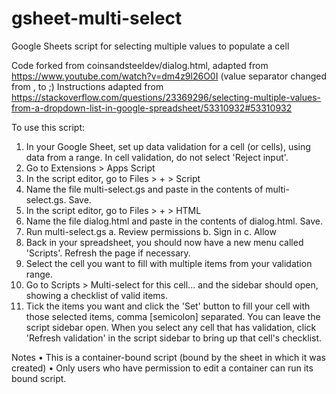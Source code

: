 # gsheet-multi-select
Google Sheets script for selecting multiple values to populate a cell

Code forked from coinsandsteeldev/dialog.html, adapted from https://www.youtube.com/watch?v=dm4z9l26O0I (value separator changed from , to ;)
Instructions adapted from https://stackoverflow.com/questions/23369296/selecting-multiple-values-from-a-dropdown-list-in-google-spreadsheet/53310932#53310932

To use this script:
1. In your Google Sheet, set up data validation for a cell (or cells), using data from a range. In cell validation, do not select 'Reject input'.
2. Go to Extensions > Apps Script
3. In the script editor, go to Files > + > Script
4. Name the file multi-select.gs and paste in the contents of multi-select.gs. Save.
5. In the script editor, go to Files > + > HTML
6. Name the file dialog.html and paste in the contents of dialog.html. Save.
7. Run multi-select.gs
	a. Review permissions
	b. Sign in
	c. Allow
8. Back in your spreadsheet, you should now have a new menu called 'Scripts'. Refresh the page if necessary.
9. Select the cell you want to fill with multiple items from your validation range.
10. Go to Scripts > Multi-select for this cell... and the sidebar should open, showing a checklist of valid items.
11. Tick the items you want and click the 'Set' button to fill your cell with those selected items, comma [semicolon] separated.
You can leave the script sidebar open. When you select any cell that has validation, click 'Refresh validation' in the script sidebar to bring up that cell's checklist.

Notes
• This is a container-bound script (bound by the sheet in which it was created)
• Only users who have permission to edit a container can run its bound script. 
